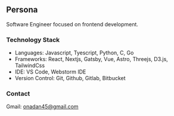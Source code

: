 ## Persona
Software Engineer focused on frontend development.

### Technology Stack
- Languages: Javascript, Tyescript, Python, C, Go
- Frameworks: React, Nextjs, Gatsby, Vue, Astro, Threejs, D3.js, TailwindCss
- IDE: VS Code, Webstorm IDE
- Version Control: Git, Github, Gitlab, Bitbucket 

### Contact
Gmail: <a href="mailto:onadan45@gmail.com"> onadan45@gmail.com </a>
